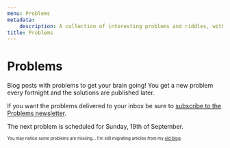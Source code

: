 ```yaml
---
menu: Problems
metadata:
    description: A collection of interesting problems and riddles, with a new problem being published every fortnight.
title: Problems
---
```


# Problems

Blog posts with problems to get your brain going! You get a new problem every fortnight and the solutions are published later.

If you want the problems delivered to your inbox be sure to [subscribe to the Problems newsletter](https://mathspp.com/subscribe).

The next problem is scheduled for Sunday, 19th of September.

<sub><sup>You may notice some problems are missing... I'm still migrating articles from my [old blog](http://mathspp.blogspot.com).</sup></sub>
